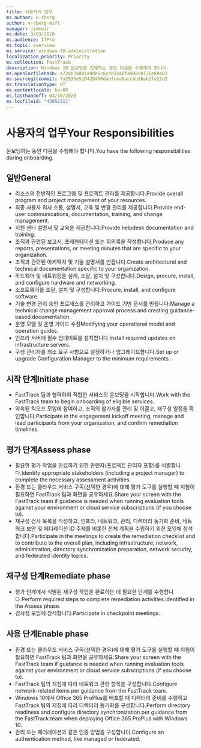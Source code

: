 ```yaml
---
title: 사용자의 업무
ms.author: v-rberg
author: v-rberg-msft
manager: jimmuir
ms.date: 3/03/2020
ms.audience: ITPro
ms.topic: overview
ms.service: windows-10-administration
localization_priority: Priority
ms.collection: FastTrack
description: Windows 10 온보딩을 진행하는 동안 다음을 수행해야 합니다.
ms.openlocfilehash: a728b78d41a9de5c6cbb3248fa988c0136e89402
ms.sourcegitcommit: 7a2535e510420496dabfcea5accbb36ab2fe21d2
ms.translationtype: HT
ms.contentlocale: ko-KR
ms.lasthandoff: 03/30/2020
ms.locfileid: "43052311"
---
```

# <a name="your-responsibilities"></a><span data-ttu-id="d0f6b-103">사용자의 업무</span><span class="sxs-lookup"><span data-stu-id="d0f6b-103">Your Responsibilities</span></span>

<span data-ttu-id="d0f6b-104">온보딩하는 동안 다음을 수행해야 합니다.</span><span class="sxs-lookup"><span data-stu-id="d0f6b-104">You have the following responsibilities during onboarding.</span></span>

## <a name="general"></a><span data-ttu-id="d0f6b-105">일반</span><span class="sxs-lookup"><span data-stu-id="d0f6b-105">General</span></span>

- <span data-ttu-id="d0f6b-106">리소스의 전반적인 프로그램 및 프로젝트 관리를 제공합니다.</span><span class="sxs-lookup"><span data-stu-id="d0f6b-106">Provide overall program and project management of your resources.</span></span>
- <span data-ttu-id="d0f6b-107">최종 사용자 의사 소통, 설명서, 교육 및 변경 관리를 제공합니다.</span><span class="sxs-lookup"><span data-stu-id="d0f6b-107">Provide end-user communications, documentation, training, and change management.</span></span>
- <span data-ttu-id="d0f6b-108">지원 센터 설명서 및 교육을 제공합니다.</span><span class="sxs-lookup"><span data-stu-id="d0f6b-108">Provide helpdesk documentation and training.</span></span>
- <span data-ttu-id="d0f6b-109">조직과 관련된 보고서, 프레젠테이션 또는 회의록을 작성합니다.</span><span class="sxs-lookup"><span data-stu-id="d0f6b-109">Produce any reports, presentations, or meeting minutes that are specific to your organization.</span></span>
- <span data-ttu-id="d0f6b-110">조직과 관련된 아키텍처 및 기술 설명서를 만듭니다.</span><span class="sxs-lookup"><span data-stu-id="d0f6b-110">Create architectural and technical documentation specific to your organization.</span></span>
- <span data-ttu-id="d0f6b-111">하드웨어 및 네트워킹을 설계, 조달, 설치 및 구성합니다.</span><span class="sxs-lookup"><span data-stu-id="d0f6b-111">Design, procure, install, and configure hardware and networking.</span></span>
- <span data-ttu-id="d0f6b-112">소프트웨어를 조달, 설치 및 구성합니다.</span><span class="sxs-lookup"><span data-stu-id="d0f6b-112">Procure, install, and configure software.</span></span>
- <span data-ttu-id="d0f6b-113">기술 변경 관리 승인 프로세스를 관리하고 가이드 기반 문서를 만듭니다.</span><span class="sxs-lookup"><span data-stu-id="d0f6b-113">Manage a technical change management approval process and creating guidance-based documentation.</span></span>
- <span data-ttu-id="d0f6b-114">운영 모델 및 운영 가이드 수정</span><span class="sxs-lookup"><span data-stu-id="d0f6b-114">Modifying your operational model and operation guides.</span></span>
- <span data-ttu-id="d0f6b-115">인프라 서버에 필수 업데이트를 설치합니다.</span><span class="sxs-lookup"><span data-stu-id="d0f6b-115">Install required updates on infrastructure servers.</span></span>
- <span data-ttu-id="d0f6b-116">구성 관리자를 최소 요구 사항으로 설정하거나 업그레이드합니다.</span><span class="sxs-lookup"><span data-stu-id="d0f6b-116">Set up or upgrade Configuration Manager to the minimum requirements.</span></span>

## <a name="initiate-phase"></a><span data-ttu-id="d0f6b-117">시작 단계</span><span class="sxs-lookup"><span data-stu-id="d0f6b-117">Initiate phase</span></span>

- <span data-ttu-id="d0f6b-118">FastTrack 팀과 협력하여 적합한 서비스의 온보딩을 시작합니다.</span><span class="sxs-lookup"><span data-stu-id="d0f6b-118">Work with the FastTrack team to begin onboarding of eligible services.</span></span>
- <span data-ttu-id="d0f6b-119">약속된 킥오프 모임에 참여하고, 조직의 참가자를 관리 및 이끌고, 재구성 일정을 확인합니다.</span><span class="sxs-lookup"><span data-stu-id="d0f6b-119">Participate in the engagement kickoff meeting, manage and lead participants from your organization, and confirm remediation timelines.</span></span>

## <a name="assess-phase"></a><span data-ttu-id="d0f6b-120">평가 단계</span><span class="sxs-lookup"><span data-stu-id="d0f6b-120">Assess phase</span></span>

- <span data-ttu-id="d0f6b-121">필요한 평가 작업을 완료하기 위한 관련자(프로젝트 관리자 포함)를 식별합니다.</span><span class="sxs-lookup"><span data-stu-id="d0f6b-121">Identify appropriate stakeholders (including a project manager) to complete the necessary assessment activities.</span></span>
- <span data-ttu-id="d0f6b-122">환경 또는 클라우드 서비스 구독(선택한 경우)에 대해 평가 도구를 실행할 때 지침이 필요하면 FastTrack 팀과 화면을 공유하세요.</span><span class="sxs-lookup"><span data-stu-id="d0f6b-122">Share your screen with the FastTrack team if guidance is needed when running evaluation tools against your environment or cloud service subscriptions (if you choose to).</span></span>
- <span data-ttu-id="d0f6b-123">재구성 검사 목록을 작성하고, 인프라, 네트워크, 관리, 디렉터리 동기화 준비, 네트워크 보안 및 페더레이션 ID 주제를 비롯한 전체 계획을 수립하기 위한 모임에 참석합니다.</span><span class="sxs-lookup"><span data-stu-id="d0f6b-123">Participate in the meetings to create the remediation checklist and to contribute to the overall plan, including infrastructure, network, administration, directory synchronization preparation, network security, and federated identity topics.</span></span>

## <a name="remediate-phase"></a><span data-ttu-id="d0f6b-124">재구성 단계</span><span class="sxs-lookup"><span data-stu-id="d0f6b-124">Remediate phase</span></span>

- <span data-ttu-id="d0f6b-125">평가 단계에서 식별된 재구성 작업을 완료하는 데 필요한 단계를 수행합니다.</span><span class="sxs-lookup"><span data-stu-id="d0f6b-125">Perform required steps to complete remediation activities identified in the Assess phase.</span></span>
- <span data-ttu-id="d0f6b-126">검사점 모임에 참석합니다.</span><span class="sxs-lookup"><span data-stu-id="d0f6b-126">Participate in checkpoint meetings.</span></span>

## <a name="enable-phase"></a><span data-ttu-id="d0f6b-127">사용 단계</span><span class="sxs-lookup"><span data-stu-id="d0f6b-127">Enable phase</span></span>

- <span data-ttu-id="d0f6b-128">환경 또는 클라우드 서비스 구독(선택한 경우)에 대해 평가 도구를 실행할 때 지침이 필요하면 FastTrack 팀과 화면을 공유하세요.</span><span class="sxs-lookup"><span data-stu-id="d0f6b-128">Share your screen with the FastTrack team if guidance is needed when running evaluation tools against your environment or cloud service subscriptions (if you choose to).</span></span>
- <span data-ttu-id="d0f6b-129">FastTrack 팀의 지침에 따라 네트워크 관련 항목을 구성합니다.</span><span class="sxs-lookup"><span data-stu-id="d0f6b-129">Configure network-related items per guidance from the FastTrack team.</span></span>
- <span data-ttu-id="d0f6b-130">Windows 10에서 Office 365 ProPlus를 배포할 때 디렉터리 준비를 수행하고 FastTrack 팀의 지침에 따라 디렉터리 동기화를 구성합니다.</span><span class="sxs-lookup"><span data-stu-id="d0f6b-130">Perform directory readiness and configure directory synchronization per guidance from the FastTrack team when deploying Office 365 ProPlus with Windows 10.</span></span>
- <span data-ttu-id="d0f6b-131">관리 또는 페더레이션과 같은 인증 방법을 구성합니다.</span><span class="sxs-lookup"><span data-stu-id="d0f6b-131">Configure an authentication method, like managed or federated.</span></span>

